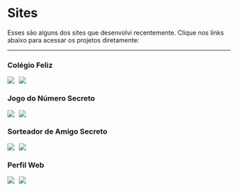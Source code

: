 # Sites

Esses são alguns dos sites que desenvolvi recentemente. Clique nos links abaixo para acessar os projetos diretamente:

---

### Colégio Feliz
<p style="display: flex; gap: 10px;">
  <a href="https://colegiofeliz.com.br/">
    <img src="https://img.shields.io/badge/Visualizar%20P%C3%A1gina-blue?style=for-the-badge&logo=google-chrome&logoColor=white" />
  </a>
  <a href="//link para o repositorio">
    <img src="https://img.shields.io/badge/Reposit%C3%B3rio-purple?style=for-the-badge&logo=github&logoColor=white" />
  </a>
</p>

### Jogo do Número Secreto
<p style="display: flex; gap: 10px;">
  <a href="https://jogo-ochre-three-42.vercel.app/">
    <img src="https://img.shields.io/badge/Visualizar%20P%C3%A1gina-blue?style=for-the-badge&logo=google-chrome&logoColor=white" />
  </a>
  <a href="//link para o repositorio">
    <img src="https://img.shields.io/badge/Reposit%C3%B3rio-purple?style=for-the-badge&logo=github&logoColor=white" />
  </a>
</p>

### Sorteador de Amigo Secreto
<p style="display: flex; gap: 10px;">
  <a href="https://amigo-secreto-fawn-eight.vercel.app/">
    <img src="https://img.shields.io/badge/Visualizar%20P%C3%A1gina-blue?style=for-the-badge&logo=google-chrome&logoColor=white" />
  </a>
  <a href="//link para o repositorio">
    <img src="https://img.shields.io/badge/Reposit%C3%B3rio-purple?style=for-the-badge&logo=github&logoColor=white" />
  </a>
</p>

### Perfil Web
<p style="display: flex; gap: 10px;">
  <a href="">
    <img src="https://img.shields.io/badge/Visualizar%20P%C3%A1gina-blue?style=for-the-badge&logo=google-chrome&logoColor=white" />
  </a>
  <a href="//link para o repositorio">
    <img src="https://img.shields.io/badge/Reposit%C3%B3rio-purple?style=for-the-badge&logo=github&logoColor=white" />
  </a>
</p>
